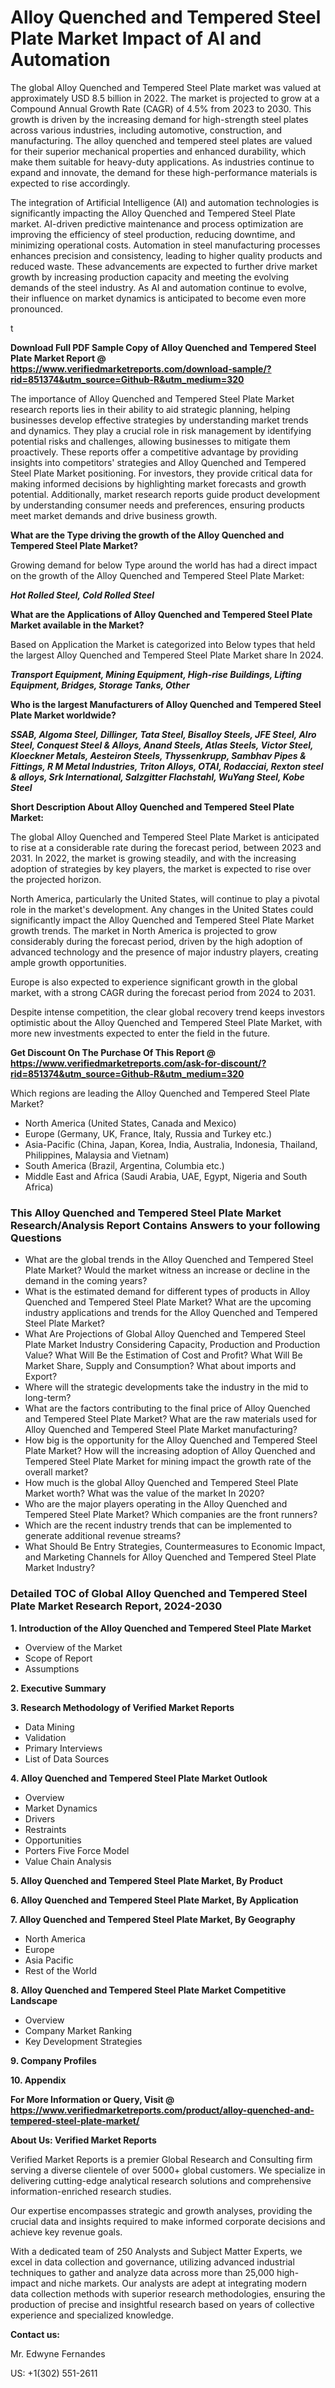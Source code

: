 <meta name="title" content="Global Alloy Quenched and Tempered Steel Plate Market Impact of AI and Automation"><meta name="description" content="The global Alloy Quenched and Tempered Steel Plate market was valued at approximately USD 8.5 billion in 2022. The market is projected to grow at a Compound Annual Gro"><meta name="title" content="Alloy Quenched and Tempered Steel Plate Market Size, Share, Scope, Trends, Growth, Opportunities, Analysis, Forecast"><h1>Alloy Quenched and Tempered Steel Plate Market Impact of AI and Automation</h1><p>The global Alloy Quenched and Tempered Steel Plate market was valued at approximately USD 8.5 billion in 2022. The market is projected to grow at a Compound Annual Growth Rate (CAGR) of 4.5% from 2023 to 2030. This growth is driven by the increasing demand for high-strength steel plates across various industries, including automotive, construction, and manufacturing. The alloy quenched and tempered steel plates are valued for their superior mechanical properties and enhanced durability, which make them suitable for heavy-duty applications. As industries continue to expand and innovate, the demand for these high-performance materials is expected to rise accordingly.</p><p>The integration of Artificial Intelligence (AI) and automation technologies is significantly impacting the Alloy Quenched and Tempered Steel Plate market. AI-driven predictive maintenance and process optimization are improving the efficiency of steel production, reducing downtime, and minimizing operational costs. Automation in steel manufacturing processes enhances precision and consistency, leading to higher quality products and reduced waste. These advancements are expected to further drive market growth by increasing production capacity and meeting the evolving demands of the steel industry. As AI and automation continue to evolve, their influence on market dynamics is anticipated to become even more pronounced.</p>t</p><p id="" class=""><strong>Download Full PDF Sample Copy of Alloy Quenched and Tempered Steel Plate Market Report @ <a href="https://www.verifiedmarketreports.com/download-sample/?rid=851374&utm_source=Github-R&utm_medium=320" target="_blank">https://www.verifiedmarketreports.com/download-sample/?rid=851374&utm_source=Github-R&utm_medium=320</a></strong></p><p>The importance of&nbsp;Alloy Quenched and Tempered Steel Plate Market research reports lies in their ability to aid strategic planning, helping businesses develop effective strategies by understanding market trends and dynamics. They play a crucial role in risk management by identifying potential risks and challenges, allowing businesses to mitigate them proactively. These reports offer a competitive advantage by providing insights into competitors' strategies and Alloy Quenched and Tempered Steel Plate Market positioning. For investors, they provide critical data for making informed decisions by highlighting market forecasts and growth potential. Additionally, market research reports guide product development by understanding consumer needs and preferences, ensuring products meet market demands and drive business growth.</p><p><strong>What are the&nbsp;Type driving the growth of the Alloy Quenched and Tempered Steel Plate Market?</strong></p><p id="" class="">Growing demand for below Type around the world has had a direct impact on the growth of the Alloy Quenched and Tempered Steel Plate Market:</p><em><strong>Hot Rolled Steel, Cold Rolled Steel</strong></em></p><strong>What are the&nbsp;Applications&nbsp;of Alloy Quenched and Tempered Steel Plate Market available in the Market?</strong></p><p id="" class="">Based on Application the Market is categorized into Below types that held the largest Alloy Quenched and Tempered Steel Plate Market share In 2024.</p><em><strong>Transport Equipment, Mining Equipment, High-rise Buildings, Lifting Equipment, Bridges, Storage Tanks, Other</strong></em></p><strong>Who is the largest Manufacturers of Alloy Quenched and Tempered Steel Plate Market worldwide?</strong></p><p><em><strong>SSAB, Algoma Steel, Dillinger, Tata Steel, Bisalloy Steels, JFE Steel, Alro Steel, Conquest Steel & Alloys, Anand Steels, Atlas Steels, Victor Steel, Kloeckner Metals, Aesteiron Steels, Thyssenkrupp, Sambhav Pipes & Fittings, R M Metal Industries, Triton Alloys, OTAI, Rodacciai, Rexton steel & alloys, Srk International, Salzgitter Flachstahl, WuYang Steel, Kobe Steel</strong></em></p><p id="" class=""><strong>Short Description About Alloy Quenched and Tempered Steel Plate Market:</strong></p><p>The global Alloy Quenched and Tempered Steel Plate Market is anticipated to rise at a considerable rate during the forecast period, between 2023 and 2031. In 2022, the market is growing steadily, and with the increasing adoption of strategies by key players, the market is expected to rise over the projected horizon.</p><p>North America, particularly the United States, will continue to play a pivotal role in the market's development. Any changes in the United States could significantly impact the Alloy Quenched and Tempered Steel Plate Market growth trends. The market in North America is projected to grow considerably during the forecast period, driven by the high adoption of advanced technology and the presence of major industry players, creating ample growth opportunities.</p><p>Europe is also expected to experience significant growth in the global market, with a strong CAGR during the forecast period from 2024 to 2031.</p><p>Despite intense competition, the clear global recovery trend keeps investors optimistic about the Alloy Quenched and Tempered Steel Plate Market, with more new investments expected to enter the field in the future.</p><p id="" class=""><strong>Get Discount On The Purchase Of This Report @ <a href="https://www.verifiedmarketreports.com/ask-for-discount/?rid=851374&utm_source=Github-R&utm_medium=320" target="_blank">https://www.verifiedmarketreports.com/ask-for-discount/?rid=851374&utm_source=Github-R&utm_medium=320</a></strong></p>Which regions are leading the Alloy Quenched and Tempered Steel Plate Market?</p><ul><li>North America (United States, Canada and Mexico)</li><li>Europe (Germany, UK, France, Italy, Russia and Turkey etc.)</li><li>Asia-Pacific (China, Japan, Korea, India, Australia, Indonesia, Thailand, Philippines, Malaysia and Vietnam)</li><li>South America (Brazil, Argentina, Columbia etc.)</li><li>Middle East and Africa (Saudi Arabia, UAE, Egypt, Nigeria and South Africa)</li></ul><h3 id="" class="">This Alloy Quenched and Tempered Steel Plate Market Research/Analysis Report Contains Answers to your following Questions</h3><ul><li>What are the global trends in the Alloy Quenched and Tempered Steel Plate Market? Would the market witness an increase or decline in the demand in the coming years?</li><li>What is the estimated demand for different types of products in Alloy Quenched and Tempered Steel Plate Market? What are the upcoming industry applications and trends for the Alloy Quenched and Tempered Steel Plate Market?</li><li>What Are Projections of Global Alloy Quenched and Tempered Steel Plate Market Industry Considering Capacity, Production and Production Value? What Will Be the Estimation of Cost and Profit? What Will Be Market Share, Supply and Consumption? What about imports and Export?</li><li>Where will the strategic developments take the industry in the mid to long-term?</li><li>What are the factors contributing to the final price of Alloy Quenched and Tempered Steel Plate Market? What are the raw materials used for Alloy Quenched and Tempered Steel Plate Market manufacturing?</li><li>How big is the opportunity for the Alloy Quenched and Tempered Steel Plate Market? How will the increasing adoption of Alloy Quenched and Tempered Steel Plate Market for mining impact the growth rate of the overall market?</li><li>How much is the global Alloy Quenched and Tempered Steel Plate Market worth? What was the value of the market In 2020?</li><li>Who are the major players operating in the Alloy Quenched and Tempered Steel Plate Market? Which companies are the front runners?</li><li>Which are the recent industry trends that can be implemented to generate additional revenue streams?</li><li>What Should Be Entry Strategies, Countermeasures to Economic Impact, and Marketing Channels for Alloy Quenched and Tempered Steel Plate Market Industry?</li></ul><h3 id="" class="">Detailed TOC of Global Alloy Quenched and Tempered Steel Plate Market Research Report, 2024-2030</h3><p id="" class=""><strong>1. Introduction of the Alloy Quenched and Tempered Steel Plate Market</strong></p><ul><li>Overview of the Market</li><li>Scope of Report</li><li>Assumptions</li></ul><p id="" class=""><strong>2. Executive Summary</strong></p><p id="" class=""><strong>3. Research Methodology of Verified Market Reports</strong></p><ul><li>Data Mining</li><li>Validation</li><li>Primary Interviews</li><li>List of Data Sources</li></ul><p id="" class=""><strong>4. Alloy Quenched and Tempered Steel Plate Market Outlook</strong></p><ul><li>Overview</li><li>Market Dynamics</li><li>Drivers</li><li>Restraints</li><li>Opportunities</li><li>Porters Five Force Model</li><li>Value Chain Analysis</li></ul><p id="" class=""><strong>5. Alloy Quenched and Tempered Steel Plate Market, By Product</strong></p><p id="" class=""><strong>6. Alloy Quenched and Tempered Steel Plate Market, By Application</strong></p><p id="" class=""><strong>7. Alloy Quenched and Tempered Steel Plate Market, By Geography</strong></p><ul><li>North America</li><li>Europe</li><li>Asia Pacific</li><li>Rest of the World</li></ul><p id="" class=""><strong>8. Alloy Quenched and Tempered Steel Plate Market Competitive Landscape</strong></p><ul><li>Overview</li><li>Company Market Ranking</li><li>Key Development Strategies</li></ul><p id="" class=""><strong>9. Company Profiles</strong></p><p id="" class=""><strong>10. Appendix</strong></p><p id="" class=""><strong>For More Information or Query, Visit @ <a href="https://www.verifiedmarketreports.com/product/alloy-quenched-and-tempered-steel-plate-market/" target="_blank">https://www.verifiedmarketreports.com/product/alloy-quenched-and-tempered-steel-plate-market/</a></strong></p><p id="" class=""><strong>About Us: Verified Market Reports</strong></p><p id="" class="">Verified Market Reports is a premier Global Research and Consulting firm serving a diverse clientele of over 5000+ global customers. We specialize in delivering cutting-edge analytical research solutions and comprehensive information-enriched research studies.</p><p id="" class="">Our expertise encompasses strategic and growth analyses, providing the crucial data and insights required to make informed corporate decisions and achieve key revenue goals.</p><p id="" class="">With a dedicated team of 250 Analysts and Subject Matter Experts, we excel in data collection and governance, utilizing advanced industrial techniques to gather and analyze data across more than 25,000 high-impact and niche markets. Our analysts are adept at integrating modern data collection methods with superior research methodologies, ensuring the production of precise and insightful research based on years of collective experience and specialized knowledge.</p><p id="" class=""><strong>Contact us:</strong></p><p id="" class="">Mr. Edwyne Fernandes</p><p id="" class="">US: +1(302) 551-2611</p>